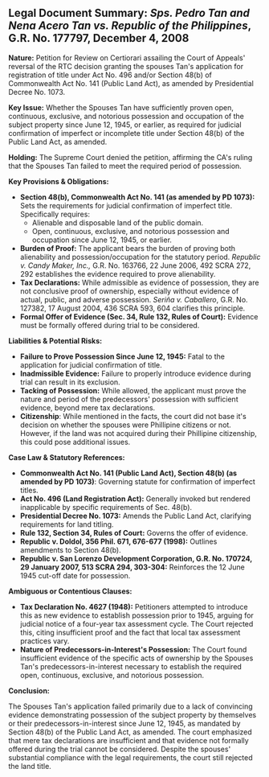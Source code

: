 ## Legal Document Summary: *Sps. Pedro Tan and Nena Acero Tan vs. Republic of the Philippines*, G.R. No. 177797, December 4, 2008

**Nature:** Petition for Review on Certiorari assailing the Court of Appeals' reversal of the RTC decision granting the spouses Tan's application for registration of title under Act No. 496 and/or Section 48(b) of Commonwealth Act No. 141 (Public Land Act), as amended by Presidential Decree No. 1073.

**Key Issue:** Whether the Spouses Tan have sufficiently proven open, continuous, exclusive, and notorious possession and occupation of the subject property since June 12, 1945, or earlier, as required for judicial confirmation of imperfect or incomplete title under Section 48(b) of the Public Land Act, as amended.

**Holding:** The Supreme Court denied the petition, affirming the CA's ruling that the Spouses Tan failed to meet the required period of possession.

**Key Provisions & Obligations:**

*   **Section 48(b), Commonwealth Act No. 141 (as amended by PD 1073):** Sets the requirements for judicial confirmation of imperfect title. Specifically requires:
    *   Alienable and disposable land of the public domain.
    *   Open, continuous, exclusive, and notorious possession and occupation since June 12, 1945, or earlier.
*   **Burden of Proof:** The applicant bears the burden of proving both alienability and possession/occupation for the statutory period. *Republic v. Candy Maker, Inc.,* G.R. No. 163766, 22 June 2006, 492 SCRA 272, 292 establishes the evidence required to prove alienability.
*   **Tax Declarations:** While admissible as evidence of possession, they are not conclusive proof of ownership, especially without evidence of actual, public, and adverse possession. *Seriña v. Caballero*, G.R. No. 127382, 17 August 2004, 436 SCRA 593, 604 clarifies this principle.
*   **Formal Offer of Evidence (Sec. 34, Rule 132, Rules of Court):** Evidence must be formally offered during trial to be considered.

**Liabilities & Potential Risks:**

*   **Failure to Prove Possession Since June 12, 1945:** Fatal to the application for judicial confirmation of title.
*   **Inadmissible Evidence:** Failure to properly introduce evidence during trial can result in its exclusion.
*   **Tacking of Possession:** While allowed, the applicant must prove the nature and period of the predecessors' possession with sufficient evidence, beyond mere tax declarations.
*   **Citizenship**: While mentioned in the facts, the court did not base it's decision on whether the spouses were Phillipine citizens or not. However, if the land was not acquired during their Phillipine citizenship, this could pose additional issues.

**Case Law & Statutory References:**

*   **Commonwealth Act No. 141 (Public Land Act), Section 48(b) (as amended by PD 1073)**: Governing statute for confirmation of imperfect titles.
*   **Act No. 496 (Land Registration Act):** Generally invoked but rendered inapplicable by specific requirements of Sec. 48(b).
*   **Presidential Decree No. 1073:** Amends the Public Land Act, clarifying requirements for land titling.
*   **Rule 132, Section 34, Rules of Court:** Governs the offer of evidence.
*   **Republic v. Doldol, 356 Phil. 671, 676-677 (1998):** Outlines amendments to Section 48(b).
*   **Republic v. San Lorenzo Development Corporation, G.R. No. 170724, 29 January 2007, 513 SCRA 294, 303-304:** Reinforces the 12 June 1945 cut-off date for possession.

**Ambiguous or Contentious Clauses:**

*   **Tax Declaration No. 4627 (1948):** Petitioners attempted to introduce this as new evidence to establish possession prior to 1945, arguing for judicial notice of a four-year tax assessment cycle. The Court rejected this, citing insufficient proof and the fact that local tax assessment practices vary.
*   **Nature of Predecessors-in-Interest's Possession:** The Court found insufficient evidence of the specific acts of ownership by the Spouses Tan's predecessors-in-interest necessary to establish the required open, continuous, exclusive, and notorious possession.

**Conclusion:**

The Spouses Tan's application failed primarily due to a lack of convincing evidence demonstrating possession of the subject property by themselves or their predecessors-in-interest since June 12, 1945, as mandated by Section 48(b) of the Public Land Act, as amended. The court emphasized that mere tax declarations are insufficient and that evidence not formally offered during the trial cannot be considered. Despite the spouses' substantial compliance with the legal requirements, the court still rejected the land title.
